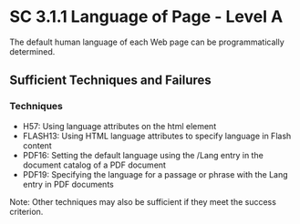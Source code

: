 # SC 3.1.1 Language of Page - Level A

The default human language of each Web page can be programmatically determined.

## Sufficient Techniques and Failures

### Techniques

- H57: Using language attributes on the html element
- FLASH13: Using HTML language attributes to specify language in Flash content
- PDF16: Setting the default language using the /Lang entry in the document catalog of a PDF document
- PDF19: Specifying the language for a passage or phrase with the Lang entry in PDF documents

Note: Other techniques may also be sufficient if they meet the success criterion.

